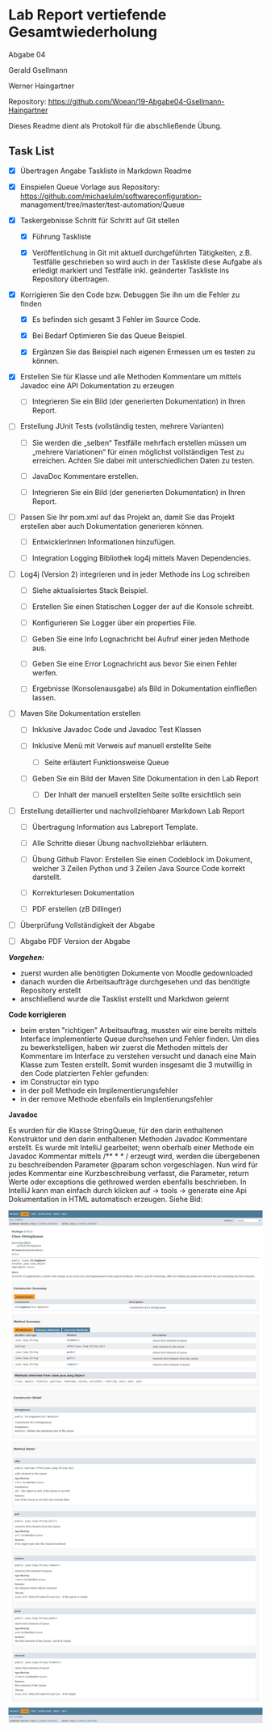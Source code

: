 # Lab Report vertiefende Gesamtwiederholung #

Abgabe 04

Gerald Gsellmann

Werner Haingartner

Repository: https://github.com/Woean/19-Abgabe04-Gsellmann-Haingartner

Dieses Readme dient als Protokoll für die abschließende Übung. 

## Task List ##

- [x] Übertragen Angabe Taskliste in Markdown Readme

- [x] Einspielen Queue Vorlage aus Repository: https://github.com/michaelulm/softwareconfiguration-
management/tree/master/test-automation/Queue

- [x] Taskergebnisse Schritt für Schritt auf Git stellen

  - [x] Führung Taskliste

  - [x] Veröffentlichung in Git mit aktuell durchgeführten Tätigkeiten, z.B. Testfälle geschrieben so wird auch in der Taskliste diese Aufgabe als erledigt markiert und Testfälle inkl. geänderter Taskliste ins Repository übertragen.

- [x] Korrigieren Sie den Code bzw. Debuggen Sie ihn um die Fehler zu finden

  - [x] Es befinden sich gesamt 3 Fehler im Source Code.

  - [x] Bei Bedarf Optimieren Sie das Queue Beispiel.

  - [x] Ergänzen Sie das Beispiel nach eigenen Ermessen um es testen zu können.

- [x] Erstellen Sie für Klasse und alle Methoden Kommentare um mittels Javadoc eine API Dokumentation zu erzeugen

  - [ ] Integrieren Sie ein Bild (der generierten Dokumentation) in Ihren Report.

- [ ] Erstellung JUnit Tests (vollständig testen, mehrere Varianten)

  - [ ] Sie werden die „selben“ Testfälle mehrfach erstellen müssen um „mehrere Variationen“ für einen möglichst vollständigen Test zu erreichen. Achten Sie dabei mit unterschiedlichen Daten zu testen.

  - [ ] JavaDoc Kommentare erstellen.

  - [ ] Integrieren Sie ein Bild (der generierten Dokumentation) in Ihren Report.

- [ ] Passen Sie Ihr pom.xml auf das Projekt an, damit Sie das Projekt erstellen aber auch Dokumentation generieren können.

  - [ ] EntwicklerInnen Informationen hinzufügen.

  - [ ] Integration Logging Bibliothek log4j mittels Maven Dependencies.

- [ ] Log4j (Version 2) integrieren und in jeder Methode ins Log schreiben

  - [ ] Siehe aktualisiertes Stack Beispiel.

  - [ ] Erstellen Sie einen Statischen Logger der auf die Konsole schreibt.

  - [ ] Konfigurieren Sie Logger über ein properties File.

  - [ ] Geben Sie eine Info Lognachricht bei Aufruf einer jeden Methode aus.

  - [ ] Geben Sie eine Error Lognachricht aus bevor Sie einen Fehler werfen.

  - [ ] Ergebnisse (Konsolenausgabe) als Bild in Dokumentation einfließen lassen.

- [ ] Maven Site Dokumentation erstellen

  - [ ] Inklusive Javadoc Code und Javadoc Test Klassen

  - [ ] Inklusive Menü mit Verweis auf manuell erstellte Seite

    - [ ] Seite erläutert Funktionsweise Queue

  - [ ] Geben Sie ein Bild der Maven Site Dokumentation in den Lab Report

    - [ ] Der Inhalt der manuell erstellten Seite sollte ersichtlich sein

- [ ] Erstellung detaillierter und nachvollziehbarer Markdown Lab Report

  - [ ] Übertragung Information aus Labreport Template.

  - [ ] Alle Schritte dieser Übung nachvollziehbar erläutern.

  - [ ] Übung Github Flavor: Erstellen Sie einen Codeblock im Dokument, welcher 3   Zeilen Python und 3 Zeilen Java Source Code korrekt darstellt.

  - [ ] Korrekturlesen Dokumentation

  - [ ] PDF erstellen (zB Dillinger)

- [ ] Überprüfung Vollständigkeit der Abgabe

- [ ] Abgabe PDF Version der Abgabe

***Vorgehen:***

- zuerst wurden alle benötigten Dokumente von Moodle gedownloaded
- danach wurden die Arbeitsaufträge durchgesehen und das benötigte Repository erstellt
- anschließend wurde die Tasklist erstellt und Markdwon gelernt

****Code korrigieren****

- beim ersten "richtigen" Arbeitsauftrag, mussten wir eine bereits mittels Interface implementierte Queue durchsehen und Fehler finden. Um dies zu bewerkstelligen, haben wir zuerst die Methoden mittels der Kommentare im Interface zu verstehen versucht und danach eine Main Klasse zum Testen erstellt. Somit wurden insgesamt die 3 mutwillig in den Code platzierten Fehler gefunden: 
- im Constructor ein typo 
- in der poll Methode ein Implementierungsfehler
- in der remove Methode ebenfalls ein Implentierungsfehler

****Javadoc****

Es wurden für die Klasse StringQueue, für den darin enthaltenen Konstruktor und den darin enthaltenen Methoden Javadoc Kommentare erstellt. Es wurde mit IntelliJ gearbeitet; wenn oberhalb einer Methode ein Javadoc Kommentar mittels
/**
*
*
/
erzeugt wird, werden die übergebenen zu beschreibenden Parameter @param schon vorgeschlagen. Nun wird für jedes Kommentar eine Kurzbeschreibung verfasst, die Parameter, return Werte oder exceptions die gethrowed werden ebenfalls beschrieben. In IntelliJ kann man einfach durch klicken auf -> tools -> generate eine Api Dokumentation in HTML automatisch erzeugen. Siehe Bid: 

![JavaDoc](media/javadoc.png)
